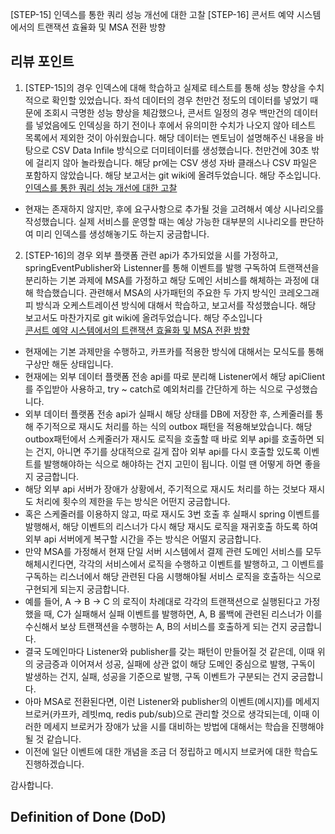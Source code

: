 <!--
  제목은 [(과제 STEP)] (작업한 내용) 로 작성해 주세요
  예시: [STEP-9] 이커머스 시스템 설계 
-->
[STEP-15] 인덱스를 통한 쿼리 성능 개선에 대한 고찰
[STEP-16] 콘서트 예약 시스템에서의 트랜잭션 효율화 및 MSA 전환 방향
## 리뷰 포인트
<!-- 
    리뷰어가 함께 고민해주었으면 하는 내용을 간략하게 기재해주세요.
    커밋 링크가 포함되면, 더욱이 효과적일 거예요! 
-->
1. [STEP-15]의 경우 인덱스에 대해 학습하고 실제로 테스트를 통해 성능 향상을 수치적으로 확인할 있었습니다. 
좌석 데이터의 경우 천만건 정도의 데이터를 넣었기 때문에 조회시 극명한 성능 향상을 체감했으나, 콘서트 일정의 경우 백만건의 데이터를 넣었음에도 인덱싱을 하기 전이나 후에서
유의미한 수치가 나오지 않아 테스트 목록에서 제외한 것이 아쉬웠습니다. 해당 데이터는 멘토님이 설명해주신 내용을 바탕으로
CSV Data Infile 방식으로 더미테이터를 생성했습니다. 천만건에 30초 밖에 걸리지 않아 놀라웠습니다. 해당 pr에는 CSV 생성 자바 클래스나
CSV 파일은 포함하지 않았습니다. 해당 보고서는 git wiki에 올려두었습니다. 해당 주소입니다. <br>
[인덱스를 통한 쿼리 성능 개선에 대한 고찰](https://github.com/kimseonkyoung/hhplus-concert-reservation/wiki/10.-인덱스를-통한-쿼리-성능-개선에-대한-고찰)
- 현재는 존재하지 않지만, 후에 요구사항으로 추가될 것을 고려해서 예상 시나리오를 작성했습니다. 실제 서비스를 운영할 때는 예상 가능한 대부분의 시나리오를
판단하여 미리 인덱스를 생성해놓기도 하는지 궁금합니다. 

2. [STEP-16]의 경우 외부 플랫폼 관련 api가 추가되었을 시를 가정하고, springEventPublisher와 Listenner를 통해 이벤트를 발행 구독하여 트랜잭션을 분리하는 기본 과제에
MSA를 가정하고 해당 도메인 서비스를 해체하는 과정에 대해 학습했습니다. 관련해서 MSA의 사가패턴의 주요한 두 가지 방식인
코레오그래피 방식과 오케스트레이션 방식에 대해서 학습하고, 보고서를 작성했습니다. 해당 보고서도 마찬가지로 git wiki에 올려두었습니다. 해당 주소입니다 <br>
[콘서트 예약 시스템에서의 트랜잭션 효율화 및 MSA 전환 방향](https://github.com/kimseonkyoung/hhplus-concert-reservation/wiki/11.--콘서트-예약-시스템에서의-트랜잭션-효율화-및-MSA-전환-방향)

- 현재에는 기본 과제만을 수행하고, 카프카를 적용한 방식에 대해서는 모식도를 통해 구상만 해둔 상태입니다. 
- 현재에는 외부 데이터 플랫폼 전송 api를 따로 분리해 Listener에서 해당 apiClient를 주입받아 사용하고, try ~ catch로 예외처리를 간단하게 하는 식으로 구성했습니다.
- 외부 데이터 플랫폼 전송 api가 실패시 해당 상태를 DB에 저장한 후, 스케줄러를 통해 주기적으로 재시도 처리를 하는 식의 outbox 패턴을 적용해보았습니다. 해당 outbox패턴에서 스케줄러가 재시도 로직을 호출할 때 바로 외부 api를 호출하면 되는 건지, 아니면 주기를 상대적으로 길게 잡아 외부 api를 다시 호출할 있도록
이벤트를 발행해야하는 식으로 해야하는 건지 고민이 됩니다. 이럴 땐 어떻게 하면 좋을지 궁금합니다.
- 해당 외부 api 서버가 장애가 상황에서, 주기적으로 재시도 처리를 하는 것보다 재시도 처리에 횟수의 제한을 두는 방식은 어떤지 궁금합니다.
- 혹은 스케줄러를 이용하지 않고, 따로 재시도 3번 호출 후 실패시 spring 이벤트를 발행해서, 해당 이벤트의 리스너가 다시 해당 재시도 로직을 재귀호출 하도록 하여 외부 api 서버에게 복구할 시간을 주는 방식은 어떨지 궁금합니다.
- 만약 MSA를 가정해서 현재 단일 서버 시스템에서 결제 관련 도메인 서비스를 모두 해체시킨다면, 각각의 서비스에서 로직을 수행하고 이벤트를 발행하고, 그 이벤트를 구독하는 리스너에서 해당 관련된 다음 시행해야될 서비스 로직을 호출하는 식으로 구현되게 되는지 궁금합니다.
- 예를 들어, A -> B -> C 의 로직이 차례대로 각각의 트랜잭션으로 실행된다고 가정했을 때, C가 실패해서 실패 이벤트를 발행하면, A, B 롤백에 관련된 리스너가 이를 수신해서 보상 트랜잭션을 수행하는 A, B의 서비스를 호출하게 되는 건지 궁금합니다.
- 결국 도메인마다 Listener와 publisher를 갖는 패턴이 만들어질 것 같은데, 이때 위의 궁금증과 이어져서 성공, 실패에 상관 없이 해당 도메인 중심으로 발행, 구독이 발생하는 건지,
실패, 성공을 기준으로 발행, 구독 이벤트가 구분되는 건지 궁금합니다.
- 아마 MSA로 전환된다면, 이런 Listener와 publisher의 이벤트(메시지)를 메세지브로커(카프카, 레빗mq, redis pub/sub)으로 관리할 것으로 생각되는데, 이때 이러한 메세지 브로커가 장애가 났을 시를 대비하는 방법에 대해서는 학습을 진행해야될 것 같습니다.
- 이전에 일단 이벤트에 대한 개념을 조금 더 정립하고 메시지 브로커에 대한 학습도 진행하겠습니다.

감사합니다.

 

## Definition of Done (DoD)
<!--
    DOD 란 해당 작업을 완료했다고 간주하기 위해 충족해야 하는 기준을 의미합니다.
    어떤 기능을 위해 어떤 요구사항을 만족하였으며, 어떤 테스트를 수행했는지 등을 명확하게 체크리스트로 기재해 주세요.
    리뷰어 입장에서, 모든 맥락을 파악하기 이전에 작업의 성숙도/완성도를 파악하는 데에 도움이 됩니다.
    만약 계획되거나 연관 작업이나 파생 작업이 존재하는데, 이후로 미뤄지는 경우 TODO -, 사유와 함께 적어주세요.

    ex:
    - [x] 상품 도메인 모델 구조 설계 완료 ( [정책 참고자료](관련 문서 링크) )
    - [x] 상품 재고 차감 로직 유닛/통합 테스트 완료
    - [ ] TODO - 상품 주문 로직 개발 ( 정책 미수립으로 인해 후속 작업에서 진행 )
-->
